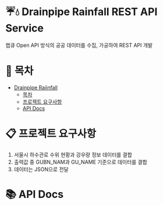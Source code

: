 # :umbrella::droplet: Drainpipe Rainfall REST API Service
랩큐 Open API 방식의 공공 데이터를 수집, 가공하여 REST API 개발

# :bookmark_tabs: 목차
* [Drainpipe Raiinfall](#Drainpipe-Rainfall-REST-API)
  * [목차](#목차)
  * [프로젝트 요구사항](#프로젝트-요구사항)
  * [API Docs](#api-docs)


# :clipboard: 프로젝트 요구사항
1. 서울시 하수관로 수위 현황과 강우량 정보 데이터를 결합
2. 출력값 중 GUBN_NAM과 GU_NAME 기준으로 데이터를 결합
3. 데이터는 JSON으로 전달

# :books: API Docs
